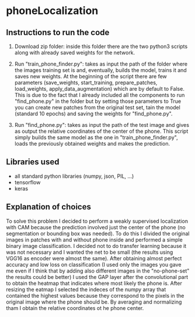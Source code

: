 # phoneLocalization

## Instructions to run the code

1) Download zip folder: inside this folder there are the two python3 scripts along with already saved weights for the network.

2) Run "train_phone_finder.py": takes as input the path of the folder where the images training set is and, eventually, builds the model, trains it and saves new weights.
At the beginning of the script there are few parameters (save_weights, start_training, prepare_patches, load_weights, apply_data_augmentation) which are by default to False. This is due to the fact that I already included all the components to run "find_phone.py" in the folder but by setting those parameters to True you can create new patches from the original test set, tain the model (standard 10 epochs) and saving the weights for "find_phone.py".

3) Run "find_phone.py": takes as input the path of the test image and gives as output the relative coordinates of the center of the phone. This script simply builds the same model as the one in "train_phone_finder.py", loads the previously obtained weights and makes the prediction.



## Libraries used
- all standard python libraries (numpy, json, PIL, ...)
- tensorflow
- keras



## Explanation of choices

To solve this problem I decided to perform a weakly supervised localization with CAM because the prediction involved just the center of the phone (no segmentation or bounding box was needed).
To do this I divided the original images in patches with and without phone inside and performed a simple binary image classification. I decided not to do transfer learning because it was not necessary and I wanted the net to be small (the results using VGG16 as encoder were almost the same).
After obtaining almost perfect accuracy and low loss on classification (I used only the images you gave me even if I think that by adding also different images in the "no-phone-set" the results could be better) I used the GAP layer after the convolutional part to obtain the heatmap that indicates where most likely the phone is. After resizing the eatmap I selected the indeces of the numpy array that contained the highest values because they correspond to the pixels in the original image where the phone should be. By averaging and normalizing tham I obtain the relative coordinates ot he phone center.
